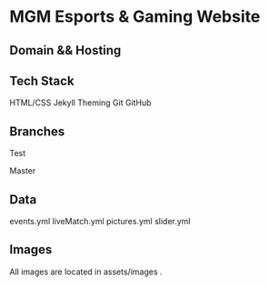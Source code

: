 # MGM Esports & Gaming Website
## Domain && Hosting

## Tech Stack
HTML/CSS
Jekyll Theming
Git
GitHub

## Branches
Test

Master

## Data 
events.yml
liveMatch.yml
pictures.yml
slider.yml

## Images
All images are located in assets/images .
